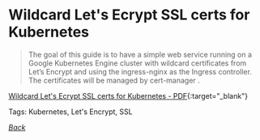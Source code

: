 # Wildcard Let's Ecrypt SSL certs for Kubernetes

> The goal of this guide is to have a simple web service running on a Google Kubernetes Engine cluster with wildcard certificates from Let’s Encrypt and using the ingress-nginx as the Ingress controller. The certificates will be managed by cert-manager .

[Wildcard Let's Ecrypt SSL certs for Kubernetes - PDF](../../docs/wildcard-certs-on-gke.pdf){:target="_blank"}

Tags: Kubernetes, Let's Encrypt, SSL

[_Back_](../)
